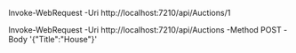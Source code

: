 ﻿Invoke-WebRequest -Uri http://localhost:7210/api/Auctions/1

Invoke-WebRequest -Uri http://localhost:7210/api/Auctions -Method POST -Body '{"Title":"House"}'